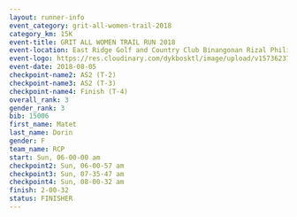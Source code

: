 ```yaml
---
layout: runner-info 
event_category: grit-all-women-trail-2018 
category_km: 15K 
event-title: GRIT ALL WOMEN TRAIL RUN 2018 
event-location: East Ridge Golf and Country Club Binangonan Rizal Philippines 
event-logo: https://res.cloudinary.com/dykbosktl/image/upload/v1573623703/Logo/GRiT_logo_2_lctn6t.png 
event-date: 2018-08-05 
checkpoint-name2: AS2 (T-2) 
checkpoint-name3: AS2 (T-3) 
checkpoint-name4: Finish (T-4) 
overall_rank: 3
gender_rank: 3
bib: 15006
first_name: Matet
last_name: Dorin
gender: F
team_name: RCP
start: Sun, 06-00-00 am
checkpoint2: Sun, 06-00-57 am
checkpoint3: Sun, 07-35-47 am
checkpoint4: Sun, 08-00-32 am
finish: 2-00-32
status: FINISHER
---
```

